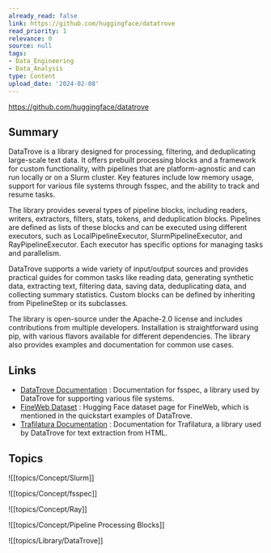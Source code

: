 ```yaml
---
already_read: false
link: https://github.com/huggingface/datatrove
read_priority: 1
relevance: 0
source: null
tags:
- Data_Engineering
- Data_Analysis
type: Content
upload_date: '2024-02-08'
---
```


https://github.com/huggingface/datatrove
## Summary

DataTrove is a library designed for processing, filtering, and deduplicating large-scale text data. It offers prebuilt processing blocks and a framework for custom functionality, with pipelines that are platform-agnostic and can run locally or on a Slurm cluster. Key features include low memory usage, support for various file systems through fsspec, and the ability to track and resume tasks.

The library provides several types of pipeline blocks, including readers, writers, extractors, filters, stats, tokens, and deduplication blocks. Pipelines are defined as lists of these blocks and can be executed using different executors, such as LocalPipelineExecutor, SlurmPipelineExecutor, and RayPipelineExecutor. Each executor has specific options for managing tasks and parallelism.

DataTrove supports a wide variety of input/output sources and provides practical guides for common tasks like reading data, generating synthetic data, extracting text, filtering data, saving data, deduplicating data, and collecting summary statistics. Custom blocks can be defined by inheriting from PipelineStep or its subclasses.

The library is open-source under the Apache-2.0 license and includes contributions from multiple developers. Installation is straightforward using pip, with various flavors available for different dependencies. The library also provides examples and documentation for common use cases.
## Links

- [DataTrove Documentation](https://filesystem-spec.readthedocs.io/en/latest/) : Documentation for fsspec, a library used by DataTrove for supporting various file systems.
- [FineWeb Dataset](https://huggingface.co/datasets/HuggingFaceFW/fineweb) : Hugging Face dataset page for FineWeb, which is mentioned in the quickstart examples of DataTrove.
- [Trafilatura Documentation](https://trafilatura.readthedocs.io/en/latest/) : Documentation for Trafilatura, a library used by DataTrove for text extraction from HTML.

## Topics

![[topics/Concept/Slurm]]

![[topics/Concept/fsspec]]

![[topics/Concept/Ray]]

![[topics/Concept/Pipeline Processing Blocks]]

![[topics/Library/DataTrove]]